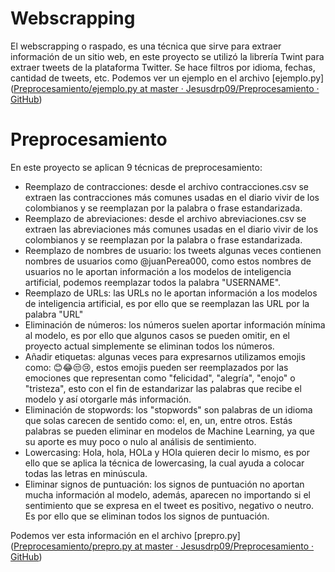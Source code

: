 # Webscrapping
El webscrapping o raspado, es una técnica que sirve para extraer información de un sitio web, en este proyecto se utilizó la librería Twint para extraer tweets de la plataforma Twitter. Se hace filtros por idioma, fechas, cantidad de tweets, etc. Podemos ver un ejemplo en el archivo [ejemplo.py]([Preprocesamiento/ejemplo.py at master · Jesusdrp09/Preprocesamiento · GitHub](https://github.com/Jesusdrp09/Preprocesamiento/blob/master/ejemplo.py))
# Preprocesamiento
En este proyecto se aplican 9 técnicas de preprocesamiento: 
- Reemplazo de contracciones: desde el archivo contracciones.csv se extraen las contracciones más comunes usadas en el diario vivir de los colombianos y se reemplazan por la palabra o frase estandarizada.
- Reemplazo de abreviaciones: desde el archivo abreviaciones.csv se extraen las abreviaciones más comunes usadas en el diario vivir de los colombianos y se reemplazan por la palabra o frase estandarizada.
- Reemplazo de nombres de usuario: los tweets algunas veces contienen nombres de usuarios como @juanPerea000, como estos nombres de usuarios no le aportan información a los modelos de inteligencia artificial, podemos reemplazar todos la palabra "USERNAME".
- Reemplazo de URLs: las URLs no le aportan información a los modelos de inteligencia artificial, es por ello que se reemplazan las URL por la palabra "URL"
- Eliminación de números: los números suelen aportar información mínima al modelo, es por ello que algunos casos se pueden omitir, en el proyecto actual simplemente se eliminan todos los números. 
- Añadir etiquetas: algunas veces para expresarnos utilizamos emojis como: 😊😂😒😢, estos emojis pueden ser reemplazados por las emociones que representan como "felicidad", "alegría", "enojo" o "tristeza", esto con el fin de estandarizar las palabras que recibe el modelo y así otorgarle más información.
- Eliminación de stopwords: los "stopwords" son palabras de un idioma que solas carecen de sentido como: el, en, un, entre otros. Estás palabras se pueden eliminar en modelos de Machine Learning, ya que su aporte es muy poco o nulo al análisis de sentimiento. 
- Lowercasing: Hola, hola, HOLa y HOla quieren decir lo mismo, es por ello que se aplica la técnica de lowercasing, la cual ayuda a colocar todas las letras en minúscula. 
- Eliminar signos de puntuación: los signos de puntuación no aportan mucha información al modelo, además, aparecen no importando si el sentimiento que se expresa en el tweet es positivo, negativo o neutro. Es por ello que se eliminan todos los signos de puntuación. 


Podemos ver esta información en el archivo [prepro.py]([Preprocesamiento/prepro.py at master · Jesusdrp09/Preprocesamiento · GitHub](https://github.com/Jesusdrp09/Preprocesamiento/blob/master/prepro.py))
